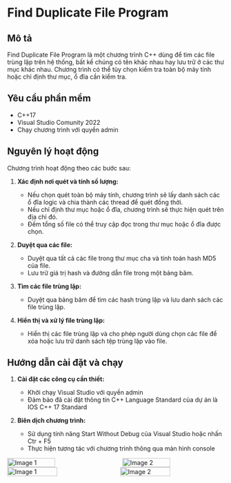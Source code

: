 # Find Duplicate File Program
## Mô tả

Find Duplicate File Program là một chương trình C++ dùng để tìm các file trùng lặp trên hệ thống, bất kể chúng có tên khác nhau hay lưu trữ ở các thư mục khác nhau. Chương trình có thể tùy chọn kiểm tra toàn bộ máy tính hoặc chỉ định thư mục, ổ đĩa cần kiểm tra.

## Yêu cầu phần mềm

- C++17
- Visual Studio Comunity 2022
- Chạy chương trình với quyền admin

## Nguyên lý hoạt động
Chương trình hoạt động theo các bước sau:

1. **Xác định nơi quét và tính số lượng:**

   - Nếu chọn quét toàn bộ máy tính, chương trình sẽ lấy danh sách các ổ đĩa logic và chia thành các thread để quét đồng thời.
   - Nếu chỉ định thư mục hoặc ổ đĩa, chương trình sẽ thực hiện quét trên địa chỉ đó.
   - Đếm tổng số file có thể truy cập đọc trong thư mục hoặc ổ đĩa được chọn.
2. **Duyệt qua các file:**

   - Duyệt qua tất cả các file trong thư mục cha và tính toán hash MD5 của file.
   - Lưu trữ giá trị hash và đường dẫn file trong một bảng băm.
5. **Tìm các file trùng lặp:**

   - Duyệt qua bảng băm để tìm các hash trùng lặp và lưu danh sách các file trùng lặp.
6. **Hiển thị và xử lý file trùng lặp:**

   - Hiển thị các file trùng lặp và cho phép người dùng chọn các file để xóa hoặc lưu trữ danh sách tệp trùng lặp vào file.


## Hướng dẫn cài đặt và chạy

1. **Cài đặt các công cụ cần thiết:**
   - Khởi chạy Visual Studio với quyền admin
   - Đảm bảo đã cài đặt thông tin C++ Language Standard của dự án là IOS C++ 17 Standard

2. **Biên dịch chương trình:**
   - Sử dụng tính năng Start Without Debug của Visual Studio hoặc nhấn Ctr + F5
   - Thực hiện tương tác với chương trình thông qua màn hình console
     
<div style="display: flex; justify-content: space-between;">
    <img src="https://github.com/anhzo12/finddup/assets/93477140/f9761d77-a869-43c7-947b-77985307f93d" alt="Image 1" style="width: 47%;">
    <img src="https://github.com/anhzo12/finddup/assets/93477140/b996f5ea-c75b-40ad-b710-77f04a28f099" alt="Image 2" style="width: 47%;">
</div>

<div style="display: flex; justify-content: space-between;">
    <img src="https://github.com/anhzo12/finddup/assets/93477140/8c767dec-be27-4d37-9b9a-9eb502196d7a" alt="Image 1" style="width: 48%;">
    <img src="https://github.com/anhzo12/finddup/assets/93477140/327ae5a6-9fdd-4b24-b4cd-cae1c7aae5fe" alt="Image 2" style="width: 48%;">
</div>
